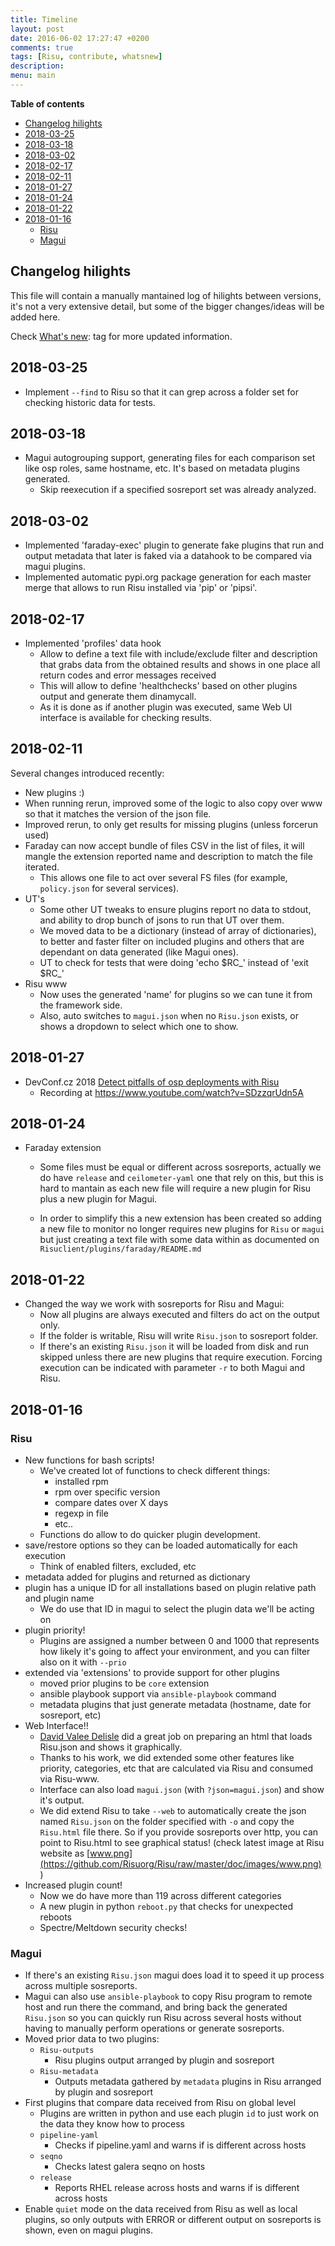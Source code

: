 ```yaml
---
title: Timeline
layout: post
date: 2016-06-02 17:27:47 +0200
comments: true
tags: [Risu, contribute, whatsnew]
description:
menu: main
---
```


**Table of contents**

<!-- TOC depthFrom:1 insertAnchor:true orderedList:true -->

- [Changelog hilights](#changelog-hilights)
- [2018-03-25](#2018-03-25)
- [2018-03-18](#2018-03-18)
- [2018-03-02](#2018-03-02)
- [2018-02-17](#2018-02-17)
- [2018-02-11](#2018-02-11)
- [2018-01-27](#2018-01-27)
- [2018-01-24](#2018-01-24)
- [2018-01-22](#2018-01-22)
- [2018-01-16](#2018-01-16)
  - [Risu](#risu)
  - [Magui](#magui)

<!-- /TOC -->

<a id="markdown-changelog-hilights" name="changelog-hilights"></a>

## Changelog hilights

This file will contain a manually mantained log of hilights between versions, it's not a very extensive detail, but some of the bigger changes/ideas will be added here.

Check [What's new]({tag}whatsnew): tag for more updated information.

<a id="markdown-2018-03-25" name="2018-03-25"></a>

## 2018-03-25

- Implement `--find` to Risu so that it can grep across a folder set for checking historic data for tests.

<a id="markdown-2018-03-18" name="2018-03-18"></a>

## 2018-03-18

- Magui autogrouping support, generating files for each comparison set like osp roles, same hostname, etc. It's based on metadata plugins generated.
  - Skip reexecution if a specified sosreport set was already analyzed.

<a id="markdown-2018-03-02" name="2018-03-02"></a>

## 2018-03-02

- Implemented 'faraday-exec' plugin to generate fake plugins that run and output metadata that later is faked via a datahook to be compared via magui plugins.
- Implemented automatic pypi.org package generation for each master merge that allows to run Risu installed via 'pip' or 'pipsi'.

<a id="markdown-2018-02-17" name="2018-02-17"></a>

## 2018-02-17

- Implemented 'profiles' data hook
  - Allow to define a text file with include/exclude filter and description that grabs data from the obtained results and shows in one place all return codes and error messages received
  - This will allow to define 'healthchecks' based on other plugins output and generate them dinamycall.
  - As it is done as if another plugin was executed, same Web UI interface is available for checking results.

<a id="markdown-2018-02-11" name="2018-02-11"></a>

## 2018-02-11

Several changes introduced recently:

- New plugins :)
- When running rerun, improved some of the logic to also copy over www so that it matches the version of the json file.
- Improved rerun, to only get results for missing plugins (unless forcerun used)
- Faraday can now accept bundle of files CSV in the list of files, it will mangle the extension reported name and description to match the file iterated.
  - This allows one file to act over several FS files (for example, `policy.json` for several services).
- UT's
  - Some other UT tweaks to ensure plugins report no data to stdout, and ability to drop bunch of jsons to run that UT over them.
  - We moved data to be a dictionary (instead of array of dictionaries), to better and faster filter on included plugins and others that are dependant on data generated (like Magui ones).
  - UT to check for tests that were doing 'echo $RC_' instead of 'exit $RC\_'
- Risu www
  - Now uses the generated 'name' for plugins so we can tune it from the framework side.
  - Also, auto switches to `magui.json` when no `Risu.json` exists, or shows a dropdown to select which one to show.

<a id="markdown-2018-01-27" name="2018-01-27"></a>

## 2018-01-27

- DevConf.cz 2018 [Detect pitfalls of osp deployments with Risu](https://devconfcz2018.sched.com/event/DJXG/detect-pitfalls-of-osp-deployments-with-Risu)
  - Recording at <https://www.youtube.com/watch?v=SDzzqrUdn5A>

<a id="markdown-2018-01-24" name="2018-01-24"></a>

## 2018-01-24

- Faraday extension

  - Some files must be equal or different across sosreports, actually we do have `release` and `ceilometer-yaml` one that rely on this, but this is hard to mantain as each new file will require a new plugin for Risu plus a new plugin for Magui.

  - In order to simplify this a new extension has been created so adding a new file to monitor no longer requires new plugins for `Risu` or `magui` but just creating a text file with some data within as documented on `Risuclient/plugins/faraday/README.md`

<a id="markdown-2018-01-22" name="2018-01-22"></a>

## 2018-01-22

- Changed the way we work with sosreports for Risu and Magui:
  - Now all plugins are always executed and filters do act on the output only.
  - If the folder is writable, Risu will write `Risu.json` to sosreport folder.
  - If there's an existing `Risu.json` it will be loaded from disk and run skipped unless there are new plugins that require execution. Forcing execution can be indicated with parameter `-r` to both Magui and Risu.

<a id="markdown-2018-01-16" name="2018-01-16"></a>

## 2018-01-16

<a id="markdown-risu" name="risu"></a>

### Risu

- New functions for bash scripts!
  - We've created lot of functions to check different things:
    - installed rpm
    - rpm over specific version
    - compare dates over X days
    - regexp in file
    - etc..
  - Functions do allow to do quicker plugin development.
- save/restore options so they can be loaded automatically for each execution
  - Think of enabled filters, excluded, etc
- metadata added for plugins and returned as dictionary
- plugin has a unique ID for all installations based on plugin relative path and plugin name
  - We do use that ID in magui to select the plugin data we'll be acting on
- plugin priority!
  - Plugins are assigned a number between 0 and 1000 that represents how likely it's going to affect your environment, and you can filter also on it with `--prio`
- extended via 'extensions' to provide support for other plugins
  - moved prior plugins to be `core` extension
  - ansible playbook support via `ansible-playbook` command
  - metadata plugins that just generate metadata (hostname, date for sosreport, etc)
- Web Interface!!
  - [David Valee Delisle](https://valleedelisle.com/) did a great job on preparing an html that loads Risu.json and shows it graphically.
  - Thanks to his work, we did extended some other features like priority, categories, etc that are calculated via Risu and consumed via Risu-www.
  - Interface can also load `magui.json` (with `?json=magui.json`) and show it's output.
  - We did extend Risu to take `--web` to automatically create the json named `Risu.json` on the folder specified with `-o` and copy the `Risu.html` file there. So if you provide sosreports over http, you can point to Risu.html to see graphical status! (check latest image at Risu website as [www.png](https://github.com/Risuorg/Risu/raw/master/doc/images/www.png) )
- Increased plugin count!
  - Now we do have more than 119 across different categories
  - A new plugin in python `reboot.py` that checks for unexpected reboots
  - Spectre/Meltdown security checks!

<a id="markdown-magui" name="magui"></a>

### Magui

- If there's an existing `Risu.json` magui does load it to speed it up process across multiple sosreports.
- Magui can also use `ansible-playbook` to copy Risu program to remote host and run there the command, and bring back the generated `Risu.json` so you can quickly run Risu across several hosts without having to manually perform operations or generate sosreports.
- Moved prior data to two plugins:
  - `Risu-outputs`
    - Risu plugins output arranged by plugin and sosreport
  - `Risu-metadata`
    - Outputs metadata gathered by `metadata` plugins in Risu arranged by plugin and sosreport
- First plugins that compare data received from Risu on global level
  - Plugins are written in python and use each plugin `id` to just work on the data they know how to process
  - `pipeline-yaml`
    - Checks if pipeline.yaml and warns if is different across hosts
  - `seqno`
    - Checks latest galera seqno on hosts
  - `release`
    - Reports RHEL release across hosts and warns if is different across hosts
- Enable `quiet` mode on the data received from Risu as well as local plugins, so only outputs with ERROR or different output on sosreports is shown, even on magui plugins.
